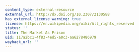 ```yaml
---
content_type: external-resource
external_url: http://dx.doi.org/10.2307/2130588
has_external_license_warning: true
license: https://en.wikipedia.org/wiki/All_rights_reserved
status: ''
title: The Market As Prison
uid: 117a2bc1-4f83-4ed5-a0c3-aa6278486979
wayback_url: ''
---
```


